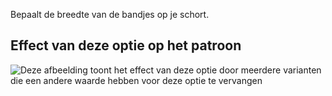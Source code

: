 Bepaalt de breedte van de bandjes op je schort.

## Effect van deze optie op het patroon

![Deze afbeelding toont het effect van deze optie door meerdere varianten die een andere waarde hebben voor deze optie te vervangen](albert_strapwidth_sample.svg "Effect van deze optie op het patroon")
